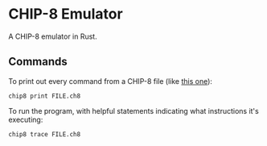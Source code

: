 # CHIP-8 Emulator

A CHIP-8 emulator in Rust.

## Commands

To print out every command from a CHIP-8 file (like [this
one](https://johnearnest.github.io/chip8Archive/roms/octojam1title.ch8)):

    chip8 print FILE.ch8

To run the program, with helpful statements indicating what instructions it's
executing:

    chip8 trace FILE.ch8

